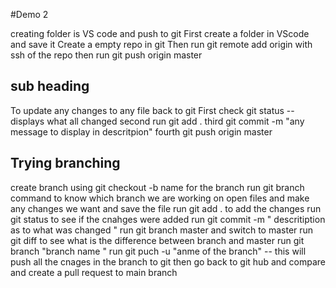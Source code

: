 #Demo 2

creating folder is VS code and push to git
First create a folder in VScode and save it
Create a empty repo in git
Then run git remote add origin with ssh of the repo
then run git push origin master

## sub heading

To update any changes to any file back to git
First check git status -- displays what all changed
second run git add .
third git commit -m "any message to display in descritpion"
fourth git push origin master

## Trying branching

create branch using git checkout -b name for the branch
run git branch command to know which branch we are working on
open files and make any changes we want and save the file
run git add . to add the changes
run git status to see if the cnahges were added
run git commit -m " descritiption as to what was changed "
run git branch master and switch to master
run git diff to see what is the difference between branch and master
run git branch "branch name "
run git puch -u "anme of the branch" -- this will push all the cnages in the branch to git
then go back to git hub and compare and create a pull request to main branch
